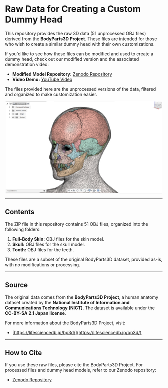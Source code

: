 # **Raw Data for Creating a Custom Dummy Head**

This repository provides the raw 3D data (51 unprocessed OBJ files) derived from the **BodyParts3D Project**. These files are intended for those who wish to create a similar dummy head with their own customizations.

If you'd like to see how these files can be modified and used to create a dummy head, check out our modified version and the associated demonstration video:

- **Modified Model Repository:** [Zenodo Repository](https://doi.org/10.5281/zenodo.13777788)  
- **Video Demo:** [YouTube Video](https://youtu.be/5bxazr6eseA)

The files provided here are the unprocessed versions of the data, filtered and organized to make customization easier.

<p align="center">
  <img src="screenshot.png" width="500">
</p>


---

## **Contents**

The ZIP file in this repository contains 51 OBJ files, organized into the following folders:
1. **Full-Body Skin:** OBJ files for the skin model.
2. **Skull:** OBJ files for the skull model.
3. **Tooth:** OBJ files for the teeth.

These files are a subset of the original BodyParts3D dataset, provided as-is, with no modifications or processing.

---

## **Source**

The original data comes from the **BodyParts3D Project**, a human anatomy dataset created by the **National Institute of Information and Communications Technology (NICT)**. The dataset is available under the **CC-BY-SA 2.1 Japan license**.

For more information about the BodyParts3D Project, visit:  
- [https://lifesciencedb.jp/bp3d/](https://lifesciencedb.jp/bp3d/)

---

## **How to Cite**

If you use these raw files, please cite the BodyParts3D Project. For processed files and dummy head models, refer to our Zenodo repository:  
- [Zenodo Repository](https://doi.org/10.5281/zenodo.13777788)

